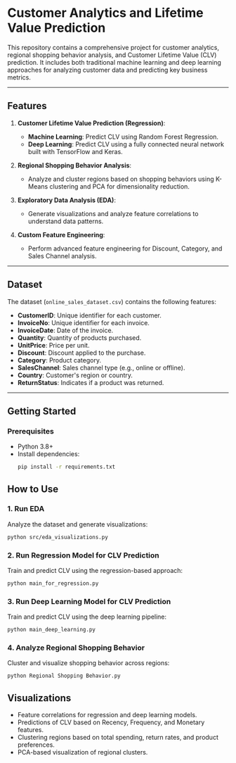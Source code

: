 # Customer Analytics and Lifetime Value Prediction

This repository contains a comprehensive project for customer analytics, regional shopping behavior analysis, and Customer Lifetime Value (CLV) prediction. It includes both traditional machine learning and deep learning approaches for analyzing customer data and predicting key business metrics.

---

## Features

1. **Customer Lifetime Value Prediction (Regression)**:
   - **Machine Learning**: Predict CLV using Random Forest Regression.
   - **Deep Learning**: Predict CLV using a fully connected neural network built with TensorFlow and Keras.
   
2. **Regional Shopping Behavior Analysis**:
   - Analyze and cluster regions based on shopping behaviors using K-Means clustering and PCA for dimensionality reduction.

3. **Exploratory Data Analysis (EDA)**:
   - Generate visualizations and analyze feature correlations to understand data patterns.

4. **Custom Feature Engineering**:
   - Perform advanced feature engineering for Discount, Category, and Sales Channel analysis.

---


## Dataset

The dataset (`online_sales_dataset.csv`) contains the following features:
- **CustomerID**: Unique identifier for each customer.
- **InvoiceNo**: Unique identifier for each invoice.
- **InvoiceDate**: Date of the invoice.
- **Quantity**: Quantity of products purchased.
- **UnitPrice**: Price per unit.
- **Discount**: Discount applied to the purchase.
- **Category**: Product category.
- **SalesChannel**: Sales channel type (e.g., online or offline).
- **Country**: Customer's region or country.
- **ReturnStatus**: Indicates if a product was returned.

---

## Getting Started

### Prerequisites

- Python 3.8+
- Install dependencies:
  ```bash
  pip install -r requirements.txt
  ```
## How to Use

### 1. Run EDA
Analyze the dataset and generate visualizations:
```bash
python src/eda_visualizations.py
```

### 2. Run Regression Model for CLV Prediction
Train and predict CLV using the regression-based approach:
```bash
python main_for_regression.py
```

### 3. Run Deep Learning Model for CLV Prediction
Train and predict CLV using the deep learning pipeline:
```bash
python main_deep_learning.py
```

### 4. Analyze Regional Shopping Behavior
Cluster and visualize shopping behavior across regions:
```bash
python Regional Shopping Behavior.py
```

## Visualizations

 - Feature correlations for regression and deep learning models.
 - Predictions of CLV based on Recency, Frequency, and Monetary features.
 - Clustering regions based on total spending, return rates, and product preferences.
 - PCA-based visualization of regional clusters.
